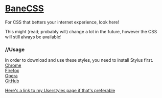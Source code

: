 # [BaneCSS](https://jordy3d.github.io)

For CSS that betters your internet experience, look here!

This might (read; probably will) change a lot in the future, however the CSS will still always be available!

### //Usage
In order to download and use these styles, you need to install Stylus first.  
[Chrome](https://chrome.google.com/webstore/detail/stylus/clngdbkpkpeebahjckkjfobafhncgmne?hl=en)  
[Firefox](https://addons.mozilla.org/en-US/firefox/addon/styl-us/)  
[Opera](https://addons.opera.com/en/extensions/details/stylus/)  
[GitHub](https://github.com/openstyles/stylus)  

[Here's a link to my Userstyles page if that's preferable](https://userstyles.org/users/458018)
